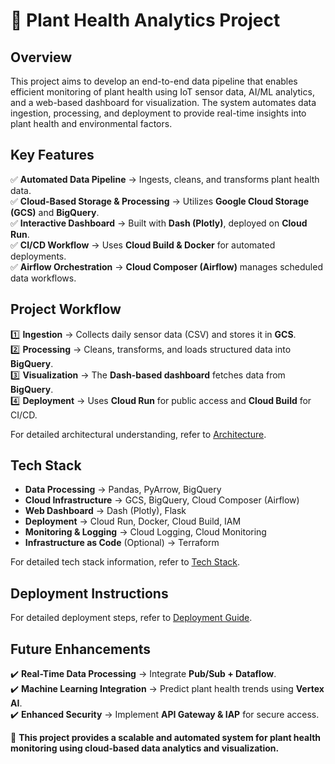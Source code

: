 # 🌱 Plant Health Analytics Project

## **Overview**
This project aims to develop an end-to-end data pipeline that enables efficient monitoring of plant health using IoT sensor data, AI/ML analytics, and a web-based dashboard for visualization. The system automates data ingestion, processing, and deployment to provide real-time insights into plant health and environmental factors.

## **Key Features**
✅ **Automated Data Pipeline** → Ingests, cleans, and transforms plant health data.  
✅ **Cloud-Based Storage & Processing** → Utilizes **Google Cloud Storage (GCS)** and **BigQuery**.  
✅ **Interactive Dashboard** → Built with **Dash (Plotly)**, deployed on **Cloud Run**.  
✅ **CI/CD Workflow** → Uses **Cloud Build & Docker** for automated deployments.  
✅ **Airflow Orchestration** → **Cloud Composer (Airflow)** manages scheduled data workflows.

## **Project Workflow**
1️⃣ **Ingestion** → Collects daily sensor data (CSV) and stores it in **GCS**.  
2️⃣ **Processing** → Cleans, transforms, and loads structured data into **BigQuery**.  
3️⃣ **Visualization** → The **Dash-based dashboard** fetches data from **BigQuery**.  
4️⃣ **Deployment** → Uses **Cloud Run** for public access and **Cloud Build** for CI/CD.

For detailed architectural understanding, refer to [Architecture](docs/architecture.md).

## **Tech Stack**
- **Data Processing** → Pandas, PyArrow, BigQuery
- **Cloud Infrastructure** → GCS, BigQuery, Cloud Composer (Airflow)
- **Web Dashboard** → Dash (Plotly), Flask
- **Deployment** → Cloud Run, Docker, Cloud Build, IAM
- **Monitoring & Logging** → Cloud Logging, Cloud Monitoring
- **Infrastructure as Code** (Optional) → Terraform

For detailed tech stack information, refer to [Tech Stack](docs/tech_stack.md).

## **Deployment Instructions**
For detailed deployment steps, refer to [Deployment Guide](docs/deployment_guide.md).

## **Future Enhancements**
✔️ **Real-Time Data Processing** → Integrate **Pub/Sub + Dataflow**.  
✔️ **Machine Learning Integration** → Predict plant health trends using **Vertex AI**.  
✔️ **Enhanced Security** → Implement **API Gateway & IAP** for secure access.

🚀 **This project provides a scalable and automated system for plant health monitoring using cloud-based data analytics and visualization.**

